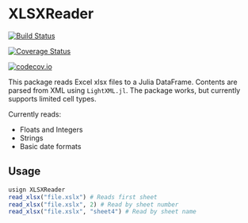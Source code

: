 # XLSXReader

[![Build Status](https://travis-ci.org/mpastell/XLSXReader.jl.svg?branch=master)](https://travis-ci.org/mpastell/XLSXReader.jl)

[![Coverage Status](https://coveralls.io/repos/mpastell/XLSXReader.jl/badge.svg?branch=master&service=github)](https://coveralls.io/github/mpastell/XLSXReader.jl?branch=master)

[![codecov.io](http://codecov.io/github/mpastell/XLSXReader.jl/coverage.svg?branch=master)](http://codecov.io/github/mpastell/XLSXReader.jl?branch=master)

This package reads Excel xlsx files to a Julia DataFrame. Contents are parsed from XML using `LightXML.jl`. The package works, but currently supports limited cell types.

Currently reads:
* Floats and Integers
* Strings
* Basic date formats

## Usage

```julia
usign XLSXReader
read_xlsx("file.xslx") # Reads first sheet
read_xlsx("file.xslx", 2) # Read by sheet number
read_xlsx("file.xslx", "sheet4") # Read by sheet name
```
